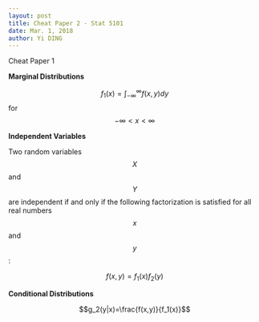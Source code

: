 ```yaml
---
layout: post
title: Cheat Paper 2 - Stat 5101
date: Mar. 1, 2018
author: Yi DING
---
```


Cheat Paper 1

**Marginal Distributions**

$$f_1(x)=\int _{-\infty}^\infty f(x,y)dy$$  for  $$-\infty < x < \infty$$



**Independent Variables**

Two random variables $$X$$ and $$Y$$ are independent if and only if the following factorization is satisfied for all real numbers $$x$$ and $$y$$:

$$f(x,y)=f_1(x)f_2(y)$$



**Conditional Distributions**

$$g_2(y|x)=\frac{f(x,y)}{f_1(x)}$$

